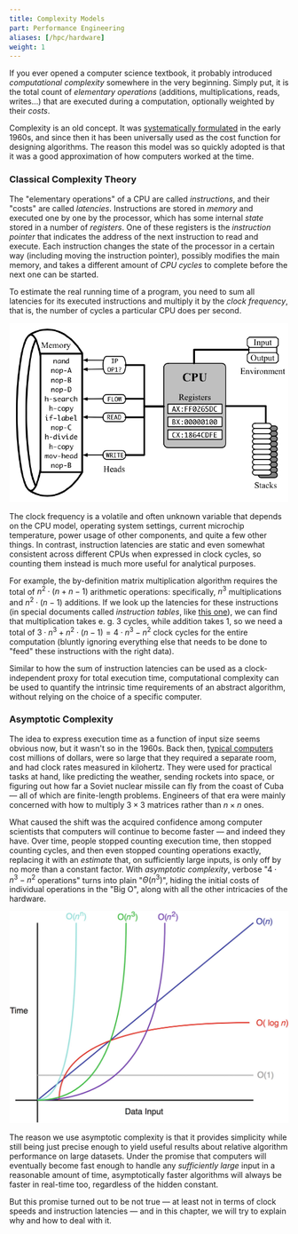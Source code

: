 ```yaml
---
title: Complexity Models
part: Performance Engineering
aliases: [/hpc/hardware]
weight: 1
---
```


If you ever opened a computer science textbook, it probably introduced *computational complexity* somewhere in the very beginning. Simply put, it is the total count of *elementary operations* (additions, multiplications, reads, writes…) that are executed during a computation, optionally weighted by their *costs*.

Complexity is an old concept. It was [systematically formulated](http://www.cs.albany.edu/~res/comp_complexity_ams_1965.pdf) in the early 1960s, and since then it has been universally used as the cost function for designing algorithms. The reason this model was so quickly adopted is that it was a good approximation of how computers worked at the time.

### Classical Complexity Theory

The "elementary operations" of a CPU are called *instructions*, and their "costs" are called *latencies*. Instructions are stored in *memory* and executed one by one by the processor, which has some internal *state* stored in a number of *registers*. One of these registers is the *instruction pointer* that indicates the address of the next instruction to read and execute. Each instruction changes the state of the processor in a certain way (including moving the instruction pointer), possibly modifies the main memory, and takes a different amount of *CPU cycles* to complete before the next one can be started.

To estimate the real running time of a program, you need to sum all latencies for its executed instructions and multiply it by the *clock frequency*, that is, the number of cycles a particular CPU does per second. 

![](img/cpu.png)

The clock frequency is a volatile and often unknown variable that depends on the CPU model, operating system settings, current microchip temperature, power usage of other components, and quite a few other things. In contrast, instruction latencies are static and even somewhat consistent across different CPUs when expressed in clock cycles, so counting them instead is much more useful for analytical purposes.

For example, the by-definition matrix multiplication algorithm requires the total of $n^2 \cdot (n + n - 1)$ arithmetic operations: specifically, $n^3$ multiplications and $n^2 \cdot (n - 1)$ additions. If we look up the latencies for these instructions (in special documents called *instruction tables*, like [this one](https://www.agner.org/optimize/instruction_tables.pdf)), we can find that multiplication takes e. g. 3 cycles, while addition takes 1, so we need a total of $3 \cdot n^3 + n^2 \cdot (n - 1) = 4 \cdot n^3 - n^2$ clock cycles for the entire computation (bluntly ignoring everything else that needs to be done to "feed" these instructions with the right data).

Similar to how the sum of instruction latencies can be used as a clock-independent proxy for total execution time, computational complexity can be used to quantify the intrinsic time requirements of an abstract algorithm, without relying on the choice of a specific computer.

### Asymptotic Complexity

The idea to express execution time as a function of input size seems obvious now, but it wasn't so in the 1960s. Back then, [typical computers](https://en.wikipedia.org/wiki/CDC_1604) cost millions of dollars, were so large that they required a separate room, and had clock rates measured in kilohertz. They were used for practical tasks at hand, like predicting the weather, sending rockets into space, or figuring out how far a Soviet nuclear missile can fly from the coast of Cuba — all of which are finite-length problems. Engineers of that era were mainly concerned with how to multiply $3 \times 3$ matrices rather than $n \times n$ ones.

What caused the shift was the acquired confidence among computer scientists that computers will continue to become faster — and indeed they have. Over time, people stopped counting execution time, then stopped counting cycles, and then even stopped counting operations exactly, replacing it with an *estimate* that, on sufficiently large inputs, is only off by no more than a constant factor. With *asymptotic complexity*, verbose "$4 \cdot n^3 - n^2$ operations" turns into plain "$\Theta(n^3)$", hiding the initial costs of individual operations in the "Big O", along with all the other intricacies of the hardware.

![](img/complexity.jpg)

The reason we use asymptotic complexity is that it provides simplicity while still being just precise enough to yield useful results about relative algorithm performance on large datasets. Under the promise that computers will eventually become fast enough to handle any *sufficiently large* input in a reasonable amount of time, asymptotically faster algorithms will always be faster in real-time too, regardless of the hidden constant.

But this promise turned out to be not true — at least not in terms of clock speeds and instruction latencies — and in this chapter, we will try to explain why and how to deal with it.
